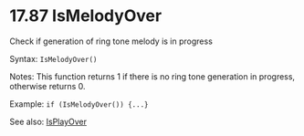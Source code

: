 # 17.87 IsMelodyOver 

Check if generation of ring tone melody is in progress 

Syntax: `IsMelodyOver()` 

Notes: This function returns 1 if there is no ring tone generation in progress, otherwise returns 0. 

Example: `if (IsMelodyOver()) {...}` 

See also: [IsPlayOver](/17-api-native-functions/1786-isplayover.md)

